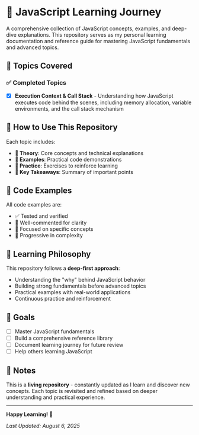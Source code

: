 # 🚀 JavaScript Learning Journey

A comprehensive collection of JavaScript concepts, examples, and deep-dive explanations. This repository serves as my personal learning documentation and reference guide for mastering JavaScript fundamentals and advanced topics.

## 🎯 Topics Covered

### ✅ Completed Topics
- [x] **Execution Context & Call Stack** - Understanding how JavaScript executes code behind the scenes, including memory allocation, variable environments, and the call stack mechanism

## 📖 How to Use This Repository

Each topic includes:
- **🧠 Theory**: Core concepts and technical explanations
- **📌 Examples**: Practical code demonstrations  
- **🧪 Practice**: Exercises to reinforce learning
- **🎯 Key Takeaways**: Summary of important points

## 🔧 Code Examples

All code examples are:
- ✅ Tested and verified
- 📝 Well-commented for clarity
- 🎯 Focused on specific concepts
- 🔄 Progressive in complexity

## 🌟 Learning Philosophy

This repository follows a **deep-first approach**:
- Understanding the "why" behind JavaScript behavior
- Building strong fundamentals before advanced topics
- Practical examples with real-world applications
- Continuous practice and reinforcement

## 🎯 Goals

- [ ] Master JavaScript fundamentals
- [ ] Build a comprehensive reference library
- [ ] Document learning journey for future review
- [ ] Help others learning JavaScript

## 📝 Notes

This is a **living repository** - constantly updated as I learn and discover new concepts. Each topic is revisited and refined based on deeper understanding and practical experience.

---

**Happy Learning!** 🎉

*Last Updated: August 6, 2025*

